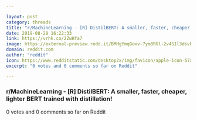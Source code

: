 ```yaml
---

layout: post
category: threads
title: "r/MachineLearning - [R] DistilBERT: A smaller, faster, cheaper, lighter BERT trained with distillation!"
date: 2019-08-28 16:22:33
link: https://vrhk.co/2ZwHfa7
image: https://external-preview.redd.it/BMHgYmqGoxv-7ym8RGl-2v4SIl3dsvRG77mBE-iMUcY.jpg?auto=webp&s=9c50cca223f03a7089768d39f601252cbf4fb236
domain: reddit.com
author: "reddit"
icon: https://www.redditstatic.com/desktop2x/img/favicon/apple-icon-57x57.png
excerpt: "0 votes and 0 comments so far on Reddit"

---
```


### r/MachineLearning - [R] DistilBERT: A smaller, faster, cheaper, lighter BERT trained with distillation!

0 votes and 0 comments so far on Reddit